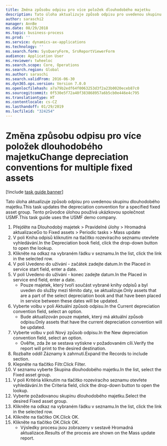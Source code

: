 ```yaml
---
title: Změna způsobu odpisu pro více položek dlouhodobého majetku
description: Tato úloha aktualizuje způsob odpisu pro uvedenou skupinu dlouhodobého majetku.
author: saraschi2
manager: AnnBe
ms.date: 08/29/2018
ms.topic: business-process
ms.prod: ''
ms.service: dynamics-ax-applications
ms.technology: ''
ms.search.form: SysQueryForm, SrsReportViewerForm
audience: Application User
ms.reviewer: twheeloc
ms.search.scope: Core, Operations
ms.search.region: Global
ms.author: saraschi
ms.search.validFrom: 2016-06-30
ms.dyn365.ops.version: Version 7.0.0
ms.openlocfilehash: a7a79b2edf64f0063253d3f2a23b0020eceb87c0
ms.sourcegitcommit: 0f530e5f72a40f383868957a6b5cb0e446e4c795
ms.translationtype: HT
ms.contentlocale: cs-CZ
ms.lasthandoff: 01/29/2019
ms.locfileid: "324254"
---
```

# <a name="change-depreciation-conventions-for-multiple-fixed-assets"></a><span data-ttu-id="add7a-103">Změna způsobu odpisu pro více položek dlouhodobého majetku</span><span class="sxs-lookup"><span data-stu-id="add7a-103">Change depreciation conventions for multiple fixed assets</span></span>

[!include [task guide banner](../../includes/task-guide-banner.md)]

<span data-ttu-id="add7a-104">Tato úloha aktualizuje způsob odpisu pro uvedenou skupinu dlouhodobého majetku.</span><span class="sxs-lookup"><span data-stu-id="add7a-104">This task updates the depreciation convention for a specified fixed asset group.</span></span> <span data-ttu-id="add7a-105">Tento průvodce úlohou používá ukázkovou společnost USMF.</span><span class="sxs-lookup"><span data-stu-id="add7a-105">This task guide uses the USMF demo company.</span></span>

1. <span data-ttu-id="add7a-106">Přejděte na Dlouhodobý majetek > Pravidelné úlohy > Hromadná aktualizace</span><span class="sxs-lookup"><span data-stu-id="add7a-106">Go to Fixed assets > Periodic tasks > Mass update</span></span>
2. <span data-ttu-id="add7a-107">V poli Kniha odpisů kliknutím na tlačítko rozevíracího seznamu otevřete vyhledávání.</span><span class="sxs-lookup"><span data-stu-id="add7a-107">In the Depreciation book field, click the drop-down button to open the lookup.</span></span>
3. <span data-ttu-id="add7a-108">Klikněte na odkaz na vybraném řádku v seznamu.</span><span class="sxs-lookup"><span data-stu-id="add7a-108">In the list, click the link in the selected row.</span></span>
4. <span data-ttu-id="add7a-109">V poli Uvedeno do užívání - začátek zadejte datum.</span><span class="sxs-lookup"><span data-stu-id="add7a-109">In the Placed in service start field, enter a date.</span></span>
5. <span data-ttu-id="add7a-110">V poli Uvedeno do užívání - konec zadejte datum.</span><span class="sxs-lookup"><span data-stu-id="add7a-110">In the Placed in service end field, enter a date.</span></span>
    * <span data-ttu-id="add7a-111">Pouze majetek, který tvoří součást vybrané knihy odpisů a byl uveden do služby mezi těmito daty, se aktualizuje.</span><span class="sxs-lookup"><span data-stu-id="add7a-111">Only assets that are a part of the select depreciation book and that have been placed in service between these dates will be updated.</span></span>  
6. <span data-ttu-id="add7a-112">Vyberte volbu v poli Aktuální způsob odpisu.</span><span class="sxs-lookup"><span data-stu-id="add7a-112">In the Current depreciation convention field, select an option.</span></span>
    * <span data-ttu-id="add7a-113">Bude aktualizován pouze majetek, který má aktuální způsob odpisu.</span><span class="sxs-lookup"><span data-stu-id="add7a-113">Only assets that have the current depreciation convention will be updated.</span></span>  
7. <span data-ttu-id="add7a-114">Vyberte volbu v poli Nový způsob odpisu.</span><span class="sxs-lookup"><span data-stu-id="add7a-114">In the New depreciation convention field, select an option.</span></span>
    * <span data-ttu-id="add7a-115">Ověřte, zda že se sestava vytiskne v požadovaném cíli.</span><span class="sxs-lookup"><span data-stu-id="add7a-115">Verify the report will print to the desired destination.</span></span>  
8. <span data-ttu-id="add7a-116">Rozbalte oddíl Záznamy k zahrnutí.</span><span class="sxs-lookup"><span data-stu-id="add7a-116">Expand the Records to include section.</span></span>
9. <span data-ttu-id="add7a-117">Klepněte na tlačítko Filtr.</span><span class="sxs-lookup"><span data-stu-id="add7a-117">Click Filter.</span></span>
10. <span data-ttu-id="add7a-118">V seznamu vyberte Skupina dlouhodobého majetku.</span><span class="sxs-lookup"><span data-stu-id="add7a-118">In the list, select the Fixed asset group.</span></span>
11. <span data-ttu-id="add7a-119">V poli Kritéria kliknutím na tlačítko rozevíracího seznamu otevřete vyhledávání.</span><span class="sxs-lookup"><span data-stu-id="add7a-119">In the Criteria field, click the drop-down button to open the lookup.</span></span>
12. <span data-ttu-id="add7a-120">Vyberte požadovanou skupinu dlouhodobého majetku.</span><span class="sxs-lookup"><span data-stu-id="add7a-120">Select the desired Fixed asset group.</span></span>
13. <span data-ttu-id="add7a-121">Klikněte na odkaz na vybraném řádku v seznamu.</span><span class="sxs-lookup"><span data-stu-id="add7a-121">In the list, click the link in the selected row.</span></span>
14. <span data-ttu-id="add7a-122">Klikněte na tlačítko OK.</span><span class="sxs-lookup"><span data-stu-id="add7a-122">Click OK.</span></span>
15. <span data-ttu-id="add7a-123">Klikněte na tlačítko OK.</span><span class="sxs-lookup"><span data-stu-id="add7a-123">Click OK.</span></span>
    *  <span data-ttu-id="add7a-124">Výsledky procesu jsou zobrazeny v sestavě Hromadná aktualizace.</span><span class="sxs-lookup"><span data-stu-id="add7a-124">Results of the process are shown on the Mass update report.</span></span>     

